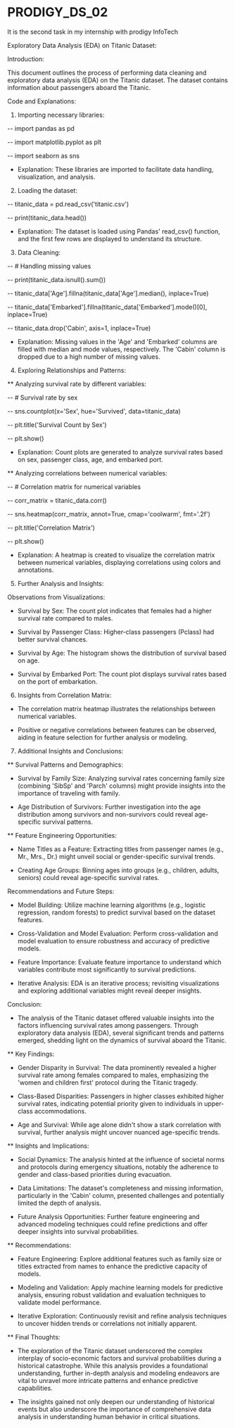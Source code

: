 # PRODIGY_DS_02
 It is the second task in my internship with prodigy InfoTech





Exploratory Data Analysis (EDA) on Titanic Dataset:

Introduction:

This document outlines the process of performing data cleaning and exploratory data analysis (EDA) on the Titanic dataset. The dataset contains information about passengers aboard the Titanic.

Code and Explanations:

1. Importing necessary libraries:

-- import pandas as pd

-- import matplotlib.pyplot as plt

-- import seaborn as sns

- Explanation: These libraries are imported to facilitate data handling, visualization, and analysis.



2. Loading the dataset:

-- titanic_data = pd.read_csv('titanic.csv')

-- print(titanic_data.head())

- Explanation: The dataset is loaded using Pandas' read_csv() function, and the first few rows are displayed to understand its structure.



3. Data Cleaning:

-- # Handling missing values

-- print(titanic_data.isnull().sum())

-- titanic_data['Age'].fillna(titanic_data['Age'].median(), inplace=True)

-- titanic_data['Embarked'].fillna(titanic_data['Embarked'].mode()[0], inplace=True)

-- titanic_data.drop('Cabin', axis=1, inplace=True)

- Explanation: Missing values in the 'Age' and 'Embarked' columns are filled with median and mode values, respectively. The 'Cabin' column is dropped due to a high number of missing values.



4. Exploring Relationships and Patterns:

** Analyzing survival rate by different variables:

-- # Survival rate by sex

-- sns.countplot(x='Sex', hue='Survived', data=titanic_data)

-- plt.title('Survival Count by Sex')

-- plt.show()

- Explanation: Count plots are generated to analyze survival rates based on sex, passenger class, age, and embarked port.

** Analyzing correlations between numerical variables:

-- # Correlation matrix for numerical variables

-- corr_matrix = titanic_data.corr()

-- sns.heatmap(corr_matrix, annot=True, cmap='coolwarm', fmt='.2f')

-- plt.title('Correlation Matrix')

-- plt.show()

- Explanation: A heatmap is created to visualize the correlation matrix between numerical variables, displaying correlations using colors and annotations.



5. Further Analysis and Insights:

Observations from Visualizations:

- Survival by Sex: The count plot indicates that females had a higher survival rate compared to males.

- Survival by Passenger Class: Higher-class passengers (Pclass) had better survival chances.

- Survival by Age: The histogram shows the distribution of survival based on age.

- Survival by Embarked Port: The count plot displays survival rates based on the port of embarkation.



6. Insights from Correlation Matrix:
- The correlation matrix heatmap illustrates the relationships between numerical variables.

- Positive or negative correlations between features can be observed, aiding in feature selection for further analysis or modeling.



7. Additional Insights and Conclusions:

** Survival Patterns and Demographics:

- Survival by Family Size: Analyzing survival rates concerning family size (combining 'SibSp' and 'Parch' columns) might provide insights into the importance of traveling with family.

- Age Distribution of Survivors: Further investigation into the age distribution among survivors and non-survivors could reveal age-specific survival patterns.

** Feature Engineering Opportunities:

- Name Titles as a Feature: Extracting titles from passenger names (e.g., Mr., Mrs., Dr.) might unveil social or gender-specific survival trends.

- Creating Age Groups: Binning ages into groups (e.g., children, adults, seniors) could reveal age-specific survival rates.



Recommendations and Future Steps:

- Model Building: Utilize machine learning algorithms (e.g., logistic regression, random forests) to predict survival based on the dataset features.

- Cross-Validation and Model Evaluation: Perform cross-validation and model evaluation to ensure robustness and accuracy of predictive models.

- Feature Importance: Evaluate feature importance to understand which variables contribute most significantly to survival predictions.

- Iterative Analysis: EDA is an iterative process; revisiting visualizations and exploring additional variables might reveal deeper insights.



Conclusion:

- The analysis of the Titanic dataset offered valuable insights into the factors influencing survival rates among passengers. Through exploratory data analysis (EDA), several significant trends and patterns emerged, shedding light on the dynamics of survival aboard the Titanic.


** Key Findings:

- Gender Disparity in Survival: The data prominently revealed a higher survival rate among females compared to males, emphasizing the 'women and children first' protocol during the Titanic tragedy.

- Class-Based Disparities: Passengers in higher classes exhibited higher survival rates, indicating potential priority given to individuals in upper-class accommodations.

- Age and Survival: While age alone didn't show a stark correlation with survival, further analysis might uncover nuanced age-specific trends.


** Insights and Implications:

- Social Dynamics: The analysis hinted at the influence of societal norms and protocols during emergency situations, notably the adherence to gender and class-based priorities during evacuation.

- Data Limitations: The dataset's completeness and missing information, particularly in the 'Cabin' column, presented challenges and potentially limited the depth of analysis.

- Future Analysis Opportunities: Further feature engineering and advanced modeling techniques could refine predictions and offer deeper insights into survival probabilities.


** Recommendations:
- Feature Engineering: Explore additional features such as family size or titles extracted from names to enhance the predictive capacity of models.

- Modeling and Validation: Apply machine learning models for predictive analysis, ensuring robust validation and evaluation techniques to validate model performance.

- Iterative Exploration: Continuously revisit and refine analysis techniques to uncover hidden trends or correlations not initially apparent.


** Final Thoughts:

- The exploration of the Titanic dataset underscored the complex interplay of socio-economic factors and survival probabilities during a historical catastrophe. While this analysis provides a foundational understanding, further in-depth analysis and modeling endeavors are vital to unravel more intricate patterns and enhance predictive capabilities.

- The insights gained not only deepen our understanding of historical events but also underscore the importance of comprehensive data analysis in understanding human behavior in critical situations.
